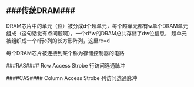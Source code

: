 ###传统DRAM###
-
DRAM芯片中的单元（位）被分成d个超单元，每个超单元都有w单个DRAM单元组成（这句话觉有点问题啊），一个d*w的DRAM总共存储了dw位信息，
超单元被组织成一个r行c列的长方形阵列，这里rc=d

每个DRAM芯片被连接到某个称为存储控制器的电路

###RAS####
Row Access Strobe 行访问选通脉冲

####CAS####
Column Access Strobe 列访问选通脉冲

